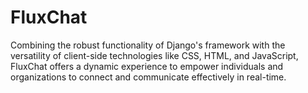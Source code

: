 # FluxChat
Combining the robust functionality of Django's framework with the versatility of client-side technologies like  CSS, HTML, and JavaScript, FluxChat offers a dynamic experience to empower individuals and organizations to connect and communicate effectively in real-time. 
